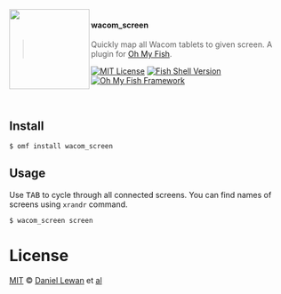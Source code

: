<img src="https://cdn.rawgit.com/oh-my-fish/oh-my-fish/e4f1c2e0219a17e2c748b824004c8d0b38055c16/docs/logo.svg" align="left" width="144px" height="144px"/>

#### wacom_screen
> Quickly map all Wacom tablets to given screen. A plugin for [Oh My Fish][omf-link].

[![MIT License](https://img.shields.io/badge/license-MIT-007EC7.svg?style=flat-square)](/LICENSE)
[![Fish Shell Version](https://img.shields.io/badge/fish-v2.6.0-007EC7.svg?style=flat-square)](https://fishshell.com)
[![Oh My Fish Framework](https://img.shields.io/badge/Oh%20My%20Fish-Framework-007EC7.svg?style=flat-square)](https://www.github.com/oh-my-fish/oh-my-fish)

<br/>


## Install

```fish
$ omf install wacom_screen
```


## Usage

Use <kbd>TAB</kbd> to cycle through all connected screens. You can find names of
screens using `xrandr` command.

```fish
$ wacom_screen screen
```


# License

[MIT][mit] © [Daniel Lewan][author] et [al][contributors]


[mit]:            https://opensource.org/licenses/MIT
[author]:         https://github.com/TeddyDD
[contributors]:   https://github.com/TeddyDD/plugin-wacom_screen/graphs/contributors
[omf-link]:       https://www.github.com/oh-my-fish/oh-my-fish

[license-badge]:  https://img.shields.io/badge/license-MIT-007EC7.svg?style=flat-square
